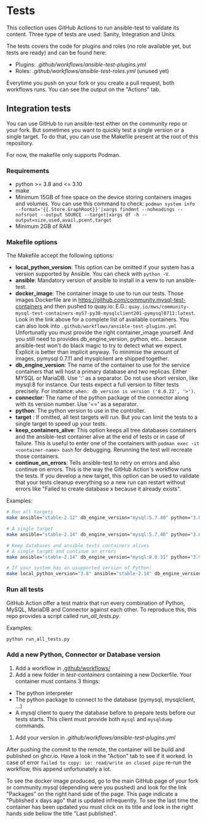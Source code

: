 # Tests

This collection uses GitHub Actions to run ansible-test to validate its content. Three type of tests are used: Sanity, Integration and Units.

The tests covers the code for plugins and roles (no role available yet, but tests are ready) and can be found here:

- Plugins: *.github/workflows/ansible-test-plugins.yml*
- Roles: *.github/workflows/ansible-test-roles.yml* (unused yet)

Everytime you push on your fork or you create a pull request, both workflows runs. You can see the output on the "Actions" tab.


## Integration tests

You can use GitHub to run ansible-test either on the community repo or your fork. But sometimes you want to quickly test a single version or a single target. To do that, you can use the Makefile present at the root of this repository.

For now, the makefile only supports Podman.

### Requirements

- python >= 3.8 and <= 3.10
- make
- Minimum 15GB of free space on the device storing containers images and volumes. You can use this command to check: `podman system info --format='{{.Store.GraphRoot}}'|xargs findmnt --noheadings --nofsroot --output SOURCE --target|xargs df -h --output=size,used,avail,pcent,target`
- Minimum 2GB of RAM


### Makefile options

The Makefile accept the following options:

- **local_python_version**: This option can be omitted if your system has a version supported by Ansible. You can check with `python -V`.
- **ansible**: Mandatory version of ansible to install in a venv to run ansible-test.
- **docker_image**:
    The container image to use to run our tests. Those images Dockerfile are in https://github.com/community.mysql-test-containers and then pushed to quay.io: E.G.:
    `quay.io/mws/community-mysql-test-containers-my57-py38-mysqlclient201-pymysql0711:latest`. Look in the link above for a complete list of available containers. You can also look into `.github/workflows/ansible-test-plugins.yml`
    Unfortunatly you must provide the right container_image yourself. And you still need to provides db_engine_version, python, etc... because ansible-test won't do black magic to try to detect what we expect. Explicit is better than implicit anyway.
    To minimise the amount of images, pymysql 0.7.11 and mysqlclient are shipped together.
- **db_engine_version**: The name of the container to use for the service containers that will host a primary database and two replicas. Either MYSQL or MariaDB. Use ':' as a separator. Do not use short version, like mysql:8 for instance. Our tests expect a full version to filter tests precisely. For instance: `when: db_version is version ('8.0.22', '>')`.
- **connector**: The name of the python package of the connector along with its version number. Use '==' as a separator.
- **python**: The python version to use in the controller.
- **target** : If omitted, all test targets will run. But you can limit the tests to a single target to speed up your tests.
- **keep_containers_alive**: This option keeps all tree databases containers and the ansible-test container alive at the end of tests or in case of failure. This is useful to enter one of the containers with `podman exec -it <container-name> bash` for debugging. Rerunning the
test will recreate those containers.
- **continue_on_errors**: Tells ansible-test to retry on errors and also continue on errors. This is the way the GitHub Action's workflow runs the tests. If you develop a new target, this option can be used to validate that your tests cleanup everything so a new run can restart without errors like "Failed to create database x because it already exists".

Examples:

```sh
# Run all targets
make ansible="stable-2.12" db_engine_version="mysql:5.7.40" python="3.8" connector="pymysql==0.7.11" docker_image="ghcr.io/community.mysql/test-container-my57-py38-pymysql0711:latest"

# A single target
make ansible="stable-2.14" db_engine_version="mysql:5.7.40" python="3.8" connector="pymysql==0.7.11" docker_image="ghcr.io/community.mysql/test-container-my57-py38-pymysql0711:latest" target="test_mysql_db"

# Keep databases and ansible tests containers alives
# A single target and continue on errors
make ansible="stable-2.14" db_engine_version="mysql:8.0.31" python="3.9" connector="mysqlclient==2.0.3" docker_image="ghcr.io/community.mysql/test-container-my80-py39-mysqlclient203:latest" target="test_mysql_db" keep_containers_alive=1 continue_on_errors=1

# If your system has an usupported version of Python:
make local_python_version="3.8" ansible="stable-2.14" db_engine_version="mariadb:10.6.11" python="3.9" connector="pymysql==0.9.3" docker_image="ghcr.io/community.mysql/test-container-mariadb103-py39-pymysql093:latest"
```


### Run all tests

GitHub Action offer a test matrix that run every combination of Python, MySQL, MariaDB and Connector against each other. To reproduce this, this repo provides a script called *run_all_tests.py*.

Examples:

```sh
python run_all_tests.py
```


### Add a new Python, Connector or Database version

1. Add a workflow in [.github/workflows/](.github/workflows)
1. Add a new folder in *test-containers* containing a new Dockerfile. Your container must contains 3 things:
  - The python interpreter
  - The python package to connect to the database (pymysql, mysqlclient, ...)
  - A mysql client to query the database before to prepare tests before our tests starts. This client must provide both `mysql` and `mysqldump` commands.
1. Add your version in *.github/workflows/ansible-test-plugins.yml*

After pushing the commit to the remote, the container will be build and published on ghcr.io. Have a look in the "Action" tab to see if it worked. In case of error `failed to copy: io: read/write on closed pipe` re-run the workflow, this append unfortunately a lot.

To see the docker image produced, go to the main GitHub page of your fork or community.mysql (depending were you pushed) and look for the link "Packages" on the right hand side of the page. This page indicate a "Published x days ago" that is updated infrequently. To see the last time the container has been updated you must click on its title and look in the right hands side bellow the title "Last published".


